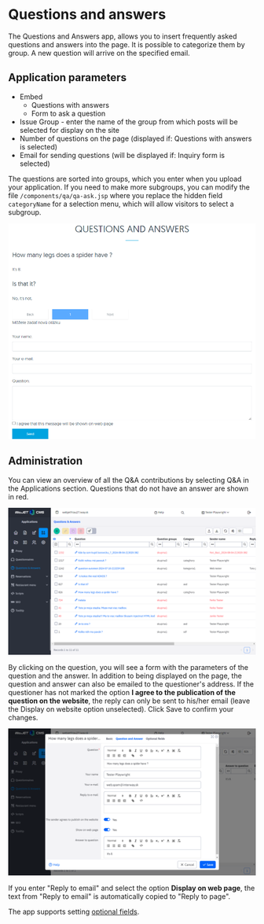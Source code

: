 # Questions and answers

The Questions and Answers app, allows you to insert frequently asked questions and answers into the page. It is possible to categorize them by group. A new question will arrive on the specified email.

## Application parameters

- Embed
  - Questions with answers
  - Form to ask a question
- Issue Group - enter the name of the group from which posts will be selected for display on the site
- Number of questions on the page (displayed if: Questions with answers is selected)
- Email for sending questions (will be displayed if: Inquiry form is selected)

The questions are sorted into groups, which you enter when you upload your application. If you need to make more subgroups, you can modify the file `/components/qa/qa-ask.jsp` where you replace the hidden field `categoryName` for a selection menu, which will allow visitors to select a subgroup.

![](webform.png)

## Administration

You can view an overview of all the Q&A contributions by selecting Q&A in the Applications section. Questions that do not have an answer are shown in red.

![](admin.png)

By clicking on the question, you will see a form with the parameters of the question and the answer. In addition to being displayed on the page, the question and answer can also be emailed to the questioner's address. If the questioner has not marked the option **I agree to the publication of the question on the website**, the reply can only be sent to his/her email (leave the Display on website option unselected). Click Save to confirm your changes.

![](admin-edit.png)

If you enter "Reply to email" and select the option **Display on web page**, the text from "Reply to email" is automatically copied to "Reply to page".

The app supports setting [optional fields](../../../frontend/webpages/customfields/README.md).
